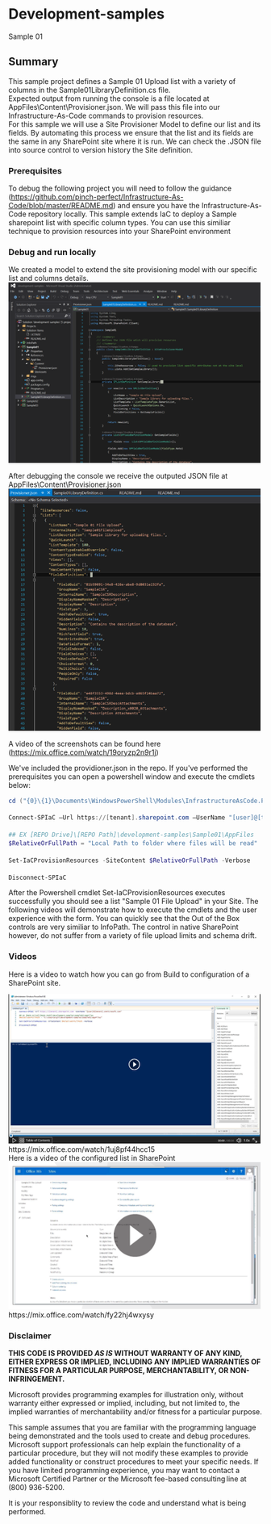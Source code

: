 ﻿# Development-samples
Sample 01

## Summary
This sample project defines a Sample 01 Upload list with a variety of columns in the Sample01LibraryDefinition.cs file.  
Expected output from running the console is a file located at AppFiles\Content\Provisioner.json.  We will pass this file into our Infrastructure-As-Code commands to provision resources.  
For this sample we will use a Site Provisioner Model to define our list and its fields.  By automating this process we ensure that the list and its fields are the same in any SharePoint site where it is run.  We can check the .JSON file into source control to version history the Site definition.

### Prerequisites
To debug the following project you will need to follow the guidance (https://github.com/pinch-perfect/Infrastructure-As-Code/blob/master/README.md) and ensure you have the Infrastructure-As-Code repository locally.
This sample extends IaC to deploy a Sample sharepoint list with specific column types.  You can use this similiar technique to provision resources into your SharePoint environment


### Debug and run locally

We created a model to extend the site provisioning model with our specific list and columns details.
<img src="https://raw.githubusercontent.com/pinch-perfect/development-samples/master/Sample01/imgs/extend-site-provisioner.PNG" width="500" />

After debugging the console we receive the outputed JSON file at AppFiles\Content\Provisioner.json
<img src="https://raw.githubusercontent.com/pinch-perfect/development-samples/master/Sample01/imgs/Provision-json-file.PNG" width="500" />

A video of the screenshots can be found here (https://mix.office.com/watch/19oryzp2n9r1j)


We've included the providioner.json in the repo.  If you've performed the prerequisites you can open a powershell window and execute the cmdlets below:
```powershell
cd ("{0}\{1}\Documents\WindowsPowerShell\Modules\InfrastructureAsCode.Powershell" -f $env:HOMEDRIVE,$env:HOMEPATH)

Connect-SPIaC –Url https://[tenant].sharepoint.com –UserName "[user]@[tenant].onmicrosoft.com"

## EX [REPO Drive]\[REPO Path]\development-samples\Sample01\AppFiles
$RelativeOrFullPath = "Local Path to folder where files will be read" 

Set-IaCProvisionResources -SiteContent $RelativeOrFullPath -Verbose

Disconnect-SPIaC
```

After the Powershell cmdlet Set-IaCProvisionResources executes successfully you should see a list "Sample 01 File Upload" in your Site.  The following videos will demonstrate how to execute the cmdlets and the user experience with the form.  You can quickly see that the Out of the Box controls are very similiar to InfoPath.  The control in native SharePoint however, do not suffer from a variety of file upload limits and schema drift.

### Videos

Here is a video to watch how you can go from Build to configuration of a SharePoint site.

<img src="https://raw.githubusercontent.com/pinch-perfect/development-samples/master/Sample01/imgs/provision-list-video.PNG" width="500" />
https://mix.office.com/watch/1uj8pf44hcc15

<br />
Here is a video of the configured list in SharePoint

<img src="https://raw.githubusercontent.com/pinch-perfect/development-samples/master/Sample01/imgs/configured-list-usage.png" width="500" />
https://mix.office.com/watch/fy22hj4wxysy



### Disclaimer ###
**THIS CODE IS PROVIDED *AS IS* WITHOUT WARRANTY OF ANY KIND, EITHER EXPRESS OR IMPLIED, INCLUDING ANY IMPLIED WARRANTIES OF FITNESS FOR A PARTICULAR PURPOSE, MERCHANTABILITY, OR NON-INFRINGEMENT.**

Microsoft provides programming examples for illustration only, without 
warranty either expressed or implied, including, but not limited to, the
implied warranties of merchantability and/or fitness for a particular 
purpose.  

This sample assumes that you are familiar with the programming language
being demonstrated and the tools used to create and debug procedures. 
Microsoft support professionals can help explain the functionality of a
particular procedure, but they will not modify these examples to provide
added functionality or construct procedures to meet your specific needs. 
If you have limited programming experience, you may want to contact a 
Microsoft Certified Partner or the Microsoft fee-based consulting line 
at (800) 936-5200. 

It is your responsiblity to review the code and understand what is being performed.
